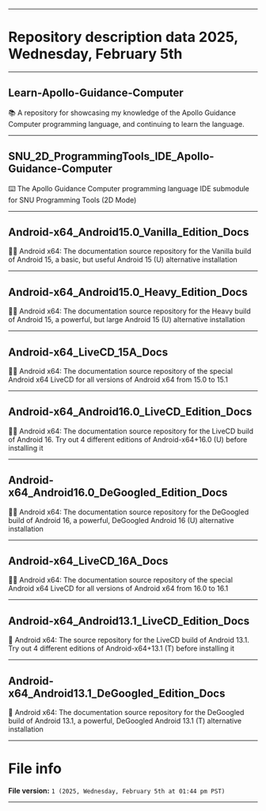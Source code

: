 
***

# Repository description data 2025, Wednesday, February 5th

---

## Learn-Apollo-Guidance-Computer

📚️ A repository for showcasing my knowledge of the Apollo Guidance Computer programming language, and continuing to learn the language. 

---

## SNU_2D_ProgrammingTools_IDE_Apollo-Guidance-Computer

⌨️ The Apollo Guidance Computer programming language IDE submodule for SNU Programming Tools (2D Mode)

---

## Android-x64_Android15.0_Vanilla_Edition_Docs

🤖️📖️ Android x64: The documentation source repository for the Vanilla build of Android 15, a basic, but useful Android 15 (U) alternative installation

---

## Android-x64_Android15.0_Heavy_Edition_Docs

🤖️📖️ Android x64: The documentation source repository for the Heavy build of Android 15, a powerful, but large Android 15 (U) alternative installation

---

## Android-x64_LiveCD_15A_Docs

🤖️📖️ Android x64: The documentation source repository of the special Android x64 LiveCD for all versions of Android x64 from 15.0 to 15.1

---

## Android-x64_Android16.0_LiveCD_Edition_Docs

🤖️📖️ Android x64: The documentation source repository for the LiveCD build of Android 16. Try out 4 different editions of Android-x64+16.0 (U) before installing it 

---

## Android-x64_Android16.0_DeGoogled_Edition_Docs

🤖️📖️ Android x64: The documentation source repository for the DeGoogled build of Android 16, a powerful, DeGoogled Android 16 (U) alternative installation 

---

## Android-x64_LiveCD_16A_Docs

🤖️📖️ Android x64: The documentation source repository of the special Android x64 LiveCD for all versions of Android x64 from 16.0 to 16.1

---

## Android-x64_Android13.1_LiveCD_Edition_Docs

🤖️ Android x64: The source repository for the LiveCD build of Android 13.1. Try out 4 different editions of Android-x64+13.1 (T) before installing it 

---

## Android-x64_Android13.1_DeGoogled_Edition_Docs

🤖️ Android x64: The documentation source repository for the DeGoogled build of Android 13.1, a powerful, DeGoogled Android 13.1 (T) alternative installation 

***

# File info

**File version:** `1 (2025, Wednesday, February 5th at 01:44 pm PST)`

***

